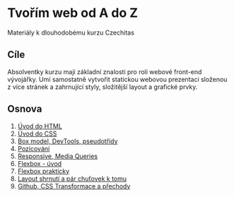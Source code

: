 # Tvořím web od A do Z

Materiály k dlouhodobému kurzu Czechitas

## Cíle

Absolventky kurzu mají základní znalosti pro roli webové front-end vývojářky.
Umí samostatně vytvořit statickou webovou prezentaci složenou z více stránek a zahrnující styly, složitější layout a grafické prvky.

## Osnova

1. [Úvod do HTML](lekce01)
2. [Úvod do CSS](lekce02)
3. [Box model, DevTools, pseudotřídy](lekce03)
4. [Pozicování](lekce04)
5. [Responsive, Media Queries](lekce05)
6. [Flexbox - úvod](lekce06)
7. [Flexbox prakticky](lekce07)
8. [Layout shrnutí a pár chuťovek k tomu](lekce08)
9. [Github, CSS Transformace a přechody](lekce09)
